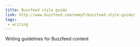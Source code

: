 ```yaml
---
title: Buzzfeed style guide
link: http://www.buzzfeed.com/emmyf/buzzfeed-style-guide/
tags:
 - writing
---
```


Writing guidelines for Buzzfeed content
